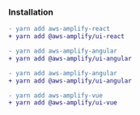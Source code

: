 ### Installation

<docs-filter framework="react">

```diff
- yarn add aws-amplify-react
+ yarn add @aws-amplify/ui-react
```
</docs-filter> <docs-filter framework="angular">

```diff
- yarn add aws-amplify-angular
+ yarn add @aws-amplify/ui-angular
```
</docs-filter> <docs-filter framework="ionic">

```diff
- yarn add aws-amplify-angular
+ yarn add @aws-amplify/ui-angular
```
</docs-filter> <docs-filter framework="vue">

```diff
- yarn add aws-amplify-vue
+ yarn add @aws-amplify/ui-vue
```
</docs-filter>
